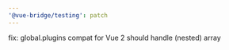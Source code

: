 ```yaml
---
'@vue-bridge/testing': patch
---
```


fix: global.plugins compat for Vue 2 should handle (nested) array

